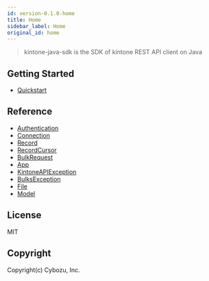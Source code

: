 ```yaml
---
id: version-0.1.0-home
title: Home
sidebar_label: Home
original_id: home
---
```


> kintone-java-sdk is the SDK of kintone REST API client on Java

## Getting Started

- [Quickstart](getting-started/quickstart)

## Reference

- [Authentication](reference/authentication)
- [Connection](reference/connection)
- [Record](reference/record)
- [RecordCursor](reference/record-cursor)
- [BulkRequest](reference/bulk-request)
- [App](reference/app)
- [KintoneAPIException](reference/kintone-api-exception)
- [BulksException](reference/bulks-exception)
- [File](reference/file)
- [Model](reference/model)

## License

MIT

## Copyright

Copyright(c) Cybozu, Inc.